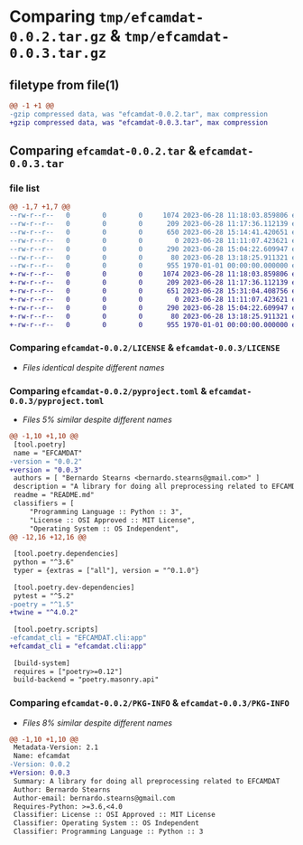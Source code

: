 # Comparing `tmp/efcamdat-0.0.2.tar.gz` & `tmp/efcamdat-0.0.3.tar.gz`

## filetype from file(1)

```diff
@@ -1 +1 @@
-gzip compressed data, was "efcamdat-0.0.2.tar", max compression
+gzip compressed data, was "efcamdat-0.0.3.tar", max compression
```

## Comparing `efcamdat-0.0.2.tar` & `efcamdat-0.0.3.tar`

### file list

```diff
@@ -1,7 +1,7 @@
--rw-r--r--   0        0        0     1074 2023-06-28 11:18:03.859806 efcamdat-0.0.2/LICENSE
--rw-r--r--   0        0        0      209 2023-06-28 11:17:36.112139 efcamdat-0.0.2/README.md
--rw-r--r--   0        0        0      650 2023-06-28 15:14:41.420651 efcamdat-0.0.2/pyproject.toml
--rw-r--r--   0        0        0        0 2023-06-28 11:11:07.423621 efcamdat-0.0.2/src/efcamdat/__init__.py
--rw-r--r--   0        0        0      290 2023-06-28 15:04:22.609947 efcamdat-0.0.2/src/efcamdat/cli.py
--rw-r--r--   0        0        0       80 2023-06-28 13:18:25.911321 efcamdat-0.0.2/src/efcamdat/transform.py
--rw-r--r--   0        0        0      955 1970-01-01 00:00:00.000000 efcamdat-0.0.2/PKG-INFO
+-rw-r--r--   0        0        0     1074 2023-06-28 11:18:03.859806 efcamdat-0.0.3/LICENSE
+-rw-r--r--   0        0        0      209 2023-06-28 11:17:36.112139 efcamdat-0.0.3/README.md
+-rw-r--r--   0        0        0      651 2023-06-28 15:31:04.408756 efcamdat-0.0.3/pyproject.toml
+-rw-r--r--   0        0        0        0 2023-06-28 11:11:07.423621 efcamdat-0.0.3/src/efcamdat/__init__.py
+-rw-r--r--   0        0        0      290 2023-06-28 15:04:22.609947 efcamdat-0.0.3/src/efcamdat/cli.py
+-rw-r--r--   0        0        0       80 2023-06-28 13:18:25.911321 efcamdat-0.0.3/src/efcamdat/transform.py
+-rw-r--r--   0        0        0      955 1970-01-01 00:00:00.000000 efcamdat-0.0.3/PKG-INFO
```

### Comparing `efcamdat-0.0.2/LICENSE` & `efcamdat-0.0.3/LICENSE`

 * *Files identical despite different names*

### Comparing `efcamdat-0.0.2/pyproject.toml` & `efcamdat-0.0.3/pyproject.toml`

 * *Files 5% similar despite different names*

```diff
@@ -1,10 +1,10 @@
 [tool.poetry]
 name = "EFCAMDAT"
-version = "0.0.2"
+version = "0.0.3"
 authors = [ "Bernardo Stearns <bernardo.stearns@gmail.com>" ]
 description = "A library for doing all preprocessing related to EFCAMDAT"
 readme = "README.md"
 classifiers = [
     "Programming Language :: Python :: 3",
     "License :: OSI Approved :: MIT License",
     "Operating System :: OS Independent",
@@ -12,16 +12,16 @@
 
 [tool.poetry.dependencies]
 python = "^3.6"
 typer = {extras = ["all"], version = "^0.1.0"}
 
 [tool.poetry.dev-dependencies]
 pytest = "^5.2"
-poetry = "^1.5"
+twine = "^4.0.2"
 
 [tool.poetry.scripts]
-efcamdat_cli = "EFCAMDAT.cli:app"
+efcamdat_cli = "efcamdat.cli:app"
 
 [build-system]
 requires = ["poetry>=0.12"]
 build-backend = "poetry.masonry.api"
```

### Comparing `efcamdat-0.0.2/PKG-INFO` & `efcamdat-0.0.3/PKG-INFO`

 * *Files 8% similar despite different names*

```diff
@@ -1,10 +1,10 @@
 Metadata-Version: 2.1
 Name: efcamdat
-Version: 0.0.2
+Version: 0.0.3
 Summary: A library for doing all preprocessing related to EFCAMDAT
 Author: Bernardo Stearns
 Author-email: bernardo.stearns@gmail.com
 Requires-Python: >=3.6,<4.0
 Classifier: License :: OSI Approved :: MIT License
 Classifier: Operating System :: OS Independent
 Classifier: Programming Language :: Python :: 3
```

